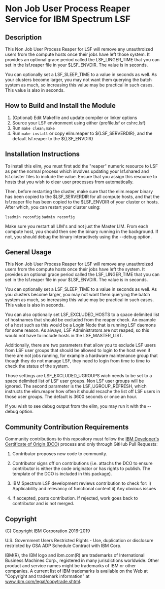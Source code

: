 # Non Job User Process Reaper Service for IBM Spectrum LSF

## Description

This Non Job User Process Reaper for LSF will remove any unauthroized users from the
compute hosts once their jobs have left those system.  It provides an optional grace period called the LSF_LINGER_TIME that you can set in the lsf.reaper file in your $LSF_ENVDIR.  The value is in seconds.

You can optionally set a LSF_SLEEP_TIME to a value in seconds as well.  As your clusters become larger, you may not want them querying the batch system as much, so increasing this value may be practical in such cases.  This value is also in seconds.

## How to Build and Install the Module

1. (Optional) Edit Makefile and update compiler or linker options
2. Source your LSF environment using either (profile.lsf or cshrc.lsf)
3. Run `make clean;make`
4. Run `make install` or copy elim.reaper to ${LSF_SERVERDIR}, and the default lsf.reaper to the ${LSF_ENVDIR}

## Installation Instructions

To install this elim, you must first add the "reaper" numeric resource to LSF as per the normal process which involves updating your lsf.shared and lsf.cluster files to include the value.  Ensure that you assign this resource to hosts that you wish to clear user processes from automatically.

Then, before restarting the cluster, make sure that the elim.reaper binary has been copied to the $LSF_SERVERDIR for all compute hosts, and that the lsf.reaper file has been copied to the $LSF_ENVDIR of your cluster or hosts.  After which, you can restart your cluster using:

`lsadmin reconfig`
`badmin reconfig`

Make sure you restart all LIM's and not just the Master LIM.  From each compute host, you should then see the binary running in the background.  If not, you should debug the binary interactively using the --debug option.

## General Usage

This Non Job User Process Reaper for LSF will remove any unauthroized users from the
compute hosts once their jobs have left the system.  It provides an optional grace period called the LSF_LINGER_TIME that you can set in the lsf.reaper file in your $LSF_ENVDIR.  The value is in seconds.

You can optionally set a LSF_SLEEP_TIME to a value in seconds as well.  As you clusters become larger, you may not want them querying the batch system as much, so increasing this value may be practical in such cases.  This value is also in seconds.

You can also optionally set LSF_EXCLUDED_HOSTS to a space delimited list of hostnames that should be excluded from the reaper check.  An example of a host such as this would be a Login Node that is running LSF daemons for some reason.  As always, LSF Administrators are not reaped, so this would not have to include hosts in the LSF_MASTER_LIST.

Additionally, there are two parameters that allow you to exclude LSF users from LSF user groups that should be allowed to login to the host even if there are not jobs running, for example a hardware maintenance group that though they do not manage LSF, they need to login from time to time to check the status of the system.

Those settings are LSF_EXCLUDED_UGROUPS wich needs to be set to a space delimited list of LSF user groups.  Non LSF user groups will be ignored.  The second parameter is the LSF_UGROUP_REFRESH, which instructs the elim.reaper how often it should recache the list off LSF users in those user groups.  The default is 3600 seconds or once an hour.

If you wish to see debug output from the elim, you may run it with the --debug option.

## Community Contribution Requirements

Community contributions to this repository must follow the [IBM Developer's Certificate of Origin (DCO)](https://github.com/IBMSpectrumComputing/platform-python-lsf-api/blob/master/IBMDCO.md) process and only through GitHub Pull Requests:

 1. Contributor proposes new code to community.

 2. Contributor signs off on contributions 
    (i.e. attachs the DCO to ensure contributor is either the code 
    originator or has rights to publish. The template of the DCO is included in
    this package).
 
 3. IBM Spectrum LSF development reviews contribution to check for:
    i)  Applicability and relevancy of functional content 
    ii) Any obvious issues

 4. If accepted, posts contribution. If rejected, work goes back to contributor and is not merged.

## Copyright

(C) Copyright IBM Corporation 2016-2019

U.S. Government Users Restricted Rights - Use, duplication or disclosure 
restricted by GSA ADP Schedule Contract with IBM Corp.

IBM(R), the IBM logo and ibm.com(R) are trademarks of International Business Machines Corp., 
registered in many jurisdictions worldwide. Other product and service names might be trademarks 
of IBM or other companies. A current list of IBM trademarks is available on the Web at 
"Copyright and trademark information" at www.ibm.com/legal/copytrade.shtml.

